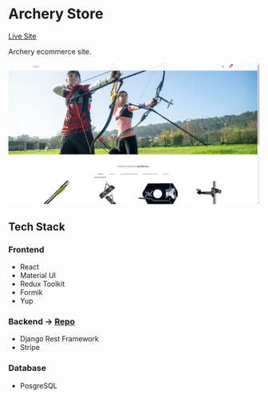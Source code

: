 # Archery Store

[Live Site](https://archery-store.vercel.app/)

Archery ecommerce site.

<img src="public/archery-store.png" width="960"><br/>

## Tech Stack

### Frontend

- React
- Material UI
- Redux Toolkit
- Formik
- Yup

### Backend → [Repo](https://github.com/ecortesg/drf-archery-store-api)

- Django Rest Framework
- Stripe

### Database

- PosgreSQL

